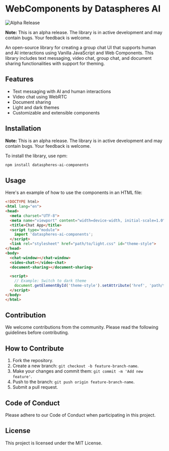 # WebComponents by Dataspheres AI

![Alpha Release](https://img.shields.io/badge/release-alpha-orange)

**Note:** This is an alpha release. The library is in active development and may contain bugs. Your feedback is welcome.

An open-source library for creating a group chat UI that supports human and AI interactions using Vanilla JavaScript and Web Components. This library includes text messaging, video chat, group chat, and document sharing functionalities with support for theming.

## Features
- Text messaging with AI and human interactions
- Video chat using WebRTC
- Document sharing
- Light and dark themes
- Customizable and extensible components

## Installation

**Note:** This is an alpha release. The library is in active development and may contain bugs. Your feedback is welcome.

To install the library, use npm:
```sh
npm install dataspheres-ai-components
```

## Usage

Here's an example of how to use the components in an HTML file:

```html
<!DOCTYPE html>
<html lang="en">
<head>
  <meta charset="UTF-8">
  <meta name="viewport" content="width=device-width, initial-scale=1.0">
  <title>Chat App</title>
  <script type="module">
    import 'dataspheres-ai-components';
  </script>
  <link rel="stylesheet" href="path/to/light.css" id="theme-style">
</head>
<body>
  <chat-window></chat-window>
  <video-chat></video-chat>
  <document-sharing></document-sharing>

  <script>
    // Example: Switch to dark theme
    document.getElementById('theme-style').setAttribute('href', 'path/to/dark.css');
  </script>
</body>
</html>
```

## Contribution

We welcome contributions from the community. Please read the following guidelines before contributing.

## How to Contribute
1. Fork the repository.
2. Create a new branch: `git checkout -b feature-branch-name`.
3. Make your changes and commit them: `git commit -m 'Add new feature'`.
4. Push to the branch: `git push origin feature-branch-name`.
5. Submit a pull request.

## Code of Conduct
Please adhere to our Code of Conduct when participating in this project.

## License
This project is licensed under the MIT License.